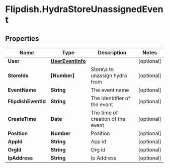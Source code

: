 # Flipdish.HydraStoreUnassignedEvent

## Properties

Name | Type | Description | Notes
------------ | ------------- | ------------- | -------------
**User** | [**UserEventInfo**](UserEventInfo.md) |  | [optional] 
**StoreIds** | **[Number]** | Store\\s to unassign hydra from | [optional] 
**EventName** | **String** | The event name | [optional] 
**FlipdishEventId** | **String** | The identitfier of the event | [optional] 
**CreateTime** | **Date** | The time of creation of the event | [optional] 
**Position** | **Number** | Position | [optional] 
**AppId** | **String** | App id | [optional] 
**OrgId** | **String** | Org id | [optional] 
**IpAddress** | **String** | Ip Address | [optional] 


